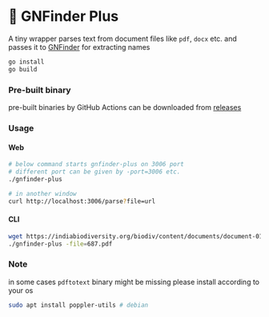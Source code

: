 # 📙 GNFinder Plus

A tiny wrapper parses text from document files like `pdf`, `docx` etc. and passes it to [GNFinder](https://github.com/gnames/gnfinder) for extracting names

```sh
go install
go build
```

### Pre-built binary

pre-built binaries by GitHub Actions can be downloaded from [releases](https://github.com/biodiv-platform/gnfinder-plus/releases)

### Usage

#### Web

```sh
# below command starts gnfinder-plus on 3006 port
# different port can be given by -port=3006 etc.
./gnfinder-plus

# in another window
curl http://localhost:3006/parse?file=url
```

#### CLI

```sh
wget https://indiabiodiversity.org/biodiv/content/documents/document-0162468a-7ce7-499e-ac6d-ead2dc273c35/687.pdf
./gnfinder-plus -file=687.pdf
```

### Note

in some cases `pdftotext` binary might be missing please install according to your os

```sh
sudo apt install poppler-utils # debian
```
